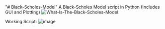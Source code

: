 "# Black-Scholes-Model" 
A Black-Scholes Model script in Python (Includes GUI and Plotting)
![What-Is-The-Black-Scholes-Model](https://github.com/user-attachments/assets/54f7a16c-0274-4600-bbf3-e7dcc407c4f8)

Working Script:
![image](https://github.com/user-attachments/assets/9c666b2d-985f-49e1-b8d5-2be73e38b2fd)


